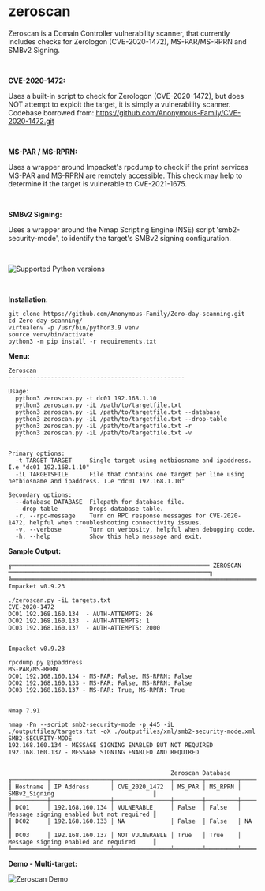 # zeroscan

Zeroscan is a Domain Controller vulnerability scanner, that currently includes checks for Zerologon (CVE-2020-1472), MS-PAR/MS-RPRN and SMBv2 Signing.

<br>

**CVE-2020-1472:**

Uses a built-in script to check for Zerologon (CVE-2020-1472), but does NOT attempt to exploit the target, it is simply a vulnerability scanner. 
Codebase borrowed from: https://github.com/Anonymous-Family/CVE-2020-1472.git 

<br>

**MS-PAR / MS-RPRN:**

Uses a wrapper around Impacket's rpcdump to check if the print services MS-PAR and MS-RPRN are remotely accessible. This check may help to determine if the target is vulnerable to CVE-2021-1675.

<br>

**SMBv2 Signing:**

Uses a wrapper around the Nmap Scripting Engine (NSE) script 'smb2-security-mode', to identify the target's SMBv2 signing configuration.

<br>

![Supported Python versions](https://img.shields.io/badge/python-3.9-green.svg)

<br>

**Installation:**


    git clone https://github.com/Anonymous-Family/Zero-day-scanning.git
    cd Zero-day-scanning/
    virtualenv -p /usr/bin/python3.9 venv
    source venv/bin/activate
    python3 -m pip install -r requirements.txt

**Menu:**
```
Zeroscan
--------------------------------------------------

Usage:
  python3 zeroscan.py -t dc01 192.168.1.10
  python3 zeroscan.py -iL /path/to/targetfile.txt
  python3 zeroscan.py -iL /path/to/targetfile.txt --database
  python3 zeroscan.py -iL /path/to/targetfile.txt --drop-table
  python3 zeroscan.py -iL /path/to/targetfile.txt -r
  python3 zeroscan.py -iL /path/to/targetfile.txt -v


Primary options:
  -t TARGET TARGET     Single target using netbiosname and ipaddress. I.e "dc01 192.168.1.10"
  -iL TARGETSFILE      File that contains one target per line using netbiosname and ipaddress. I.e "dc01 192.168.1.10"

Secondary options:
  --database DATABASE  Filepath for database file.
  --drop-table         Drops database table.
  -r, --rpc-message    Turn on RPC response messages for CVE-2020-1472, helpful when troubleshooting connectivity issues.
  -v, --verbose        Turn on verbosity, helpful when debugging code.
  -h, --help           Show this help message and exit.
```

**Sample Output:**
```
╔════════════════════════════════════════════════════════ ZEROSCAN ═════════════════════════════════════════════════════════╗
╚═══════════════════════════════════════════════════════════════════════════════════════════════════════════════════════════╝
Impacket v0.9.23

./zeroscan.py -iL targets.txt
CVE-2020-1472
DC01 192.168.160.134  - AUTH-ATTEMPTS: 26
DC02 192.168.160.133  - AUTH-ATTEMPTS: 1
DC03 192.168.160.137  - AUTH-ATTEMPTS: 2000


Impacket v0.9.23

rpcdump.py @ipaddress
MS-PAR/MS-RPRN
DC01 192.168.160.134 - MS-PAR: False, MS-RPRN: False
DC02 192.168.160.133 - MS-PAR: False, MS-RPRN: False
DC03 192.168.160.137 - MS-PAR: True, MS-RPRN: True


Nmap 7.91

nmap -Pn --script smb2-security-mode -p 445 -iL ./outputfiles/targets.txt -oX ./outputfiles/xml/smb2-security-mode.xml
SMB2-SECURITY-MODE
192.168.160.134 - MESSAGE SIGNING ENABLED BUT NOT REQUIRED
192.168.160.137 - MESSAGE SIGNING ENABLED AND REQUIRED


                                              Zeroscan Database
╔══════════╤═════════════════╤════════════════╤════════╤═════════╤══════════════════════════════════════════╗
║ Hostname │ IP Address      │ CVE_2020_1472  │ MS_PAR │ MS_RPRN │ SMBv2_Signing                            ║
╟──────────┼─────────────────┼────────────────┼────────┼─────────┼──────────────────────────────────────────╢
║ DC01     │ 192.168.160.134 │ VULNERABLE     │ False  │ False   │ Message signing enabled but not required ║
║ DC02     │ 192.168.160.133 │ NA             │ False  │ False   │ NA                                       ║
║ DC03     │ 192.168.160.137 │ NOT VULNERABLE │ True   │ True    │ Message signing enabled and required     ║
╚══════════╧═════════════════╧════════════════╧════════╧═════════╧══════════════════════════════════════════╝
```

**Demo - Multi-target:**

![Zeroscan Demo](https://raw.githubusercontent.com/NickSanzotta/zeroscan/main/demo/zeroscan-demo.gif)
